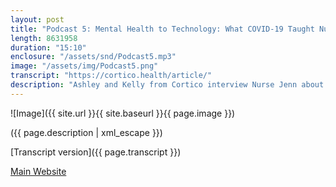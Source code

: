 ```yaml
---
layout: post
title: "Podcast 5: Mental Health to Technology: What COVID-19 Taught Nurse Jenn"
length: 8631958
duration: "15:10"
enclosure: "/assets/snd/Podcast5.mp3"
image: "/assets/img/Podcast5.png"
transcript: "https://cortico.health/article/"
description: "Ashley and Kelly from Cortico interview Nurse Jenn about COVID-19, technology currently used in hospitals and how future technology could benefit healthcare workers and patients."
---
```

![Image]({{ site.url }}{{ site.baseurl }}{{ page.image }})
<p>({{ page.description | xml_escape }})</p>

[Transcript version]({{ page.transcript }})

[Main Website](https://cortico.health)